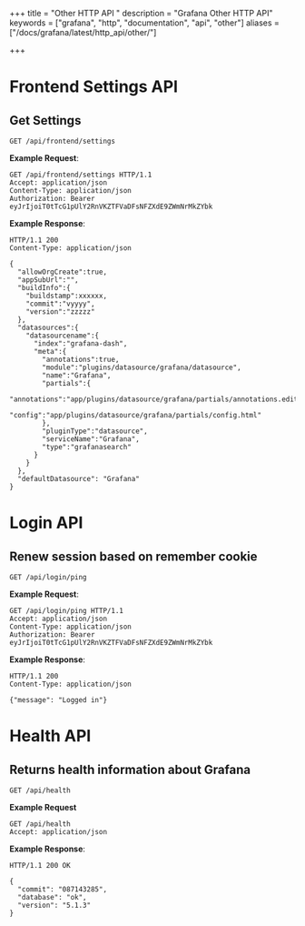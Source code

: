 +++
title = "Other HTTP API "
description = "Grafana Other HTTP API"
keywords = ["grafana", "http", "documentation", "api", "other"]
aliases = ["/docs/grafana/latest/http_api/other/"]




+++


# Frontend Settings API

## Get Settings

`GET /api/frontend/settings`

**Example Request**:

```http
GET /api/frontend/settings HTTP/1.1
Accept: application/json
Content-Type: application/json
Authorization: Bearer eyJrIjoiT0tTcG1pUlY2RnVKZTFVaDFsNFZXdE9ZWmNrMkZYbk
```

**Example Response**:

```http
HTTP/1.1 200
Content-Type: application/json

{
  "allowOrgCreate":true,
  "appSubUrl":"",
  "buildInfo":{
    "buildstamp":xxxxxx,
    "commit":"vyyyy",
    "version":"zzzzz"
  },
  "datasources":{
    "datasourcename":{
      "index":"grafana-dash",
      "meta":{
        "annotations":true,
        "module":"plugins/datasource/grafana/datasource",
        "name":"Grafana",
        "partials":{
          "annotations":"app/plugins/datasource/grafana/partials/annotations.editor.html",
          "config":"app/plugins/datasource/grafana/partials/config.html"
        },
        "pluginType":"datasource",
        "serviceName":"Grafana",
        "type":"grafanasearch"
      }
    }
  },
  "defaultDatasource": "Grafana"
}
```

# Login API

## Renew session based on remember cookie

`GET /api/login/ping`

**Example Request**:

```http
GET /api/login/ping HTTP/1.1
Accept: application/json
Content-Type: application/json
Authorization: Bearer eyJrIjoiT0tTcG1pUlY2RnVKZTFVaDFsNFZXdE9ZWmNrMkZYbk
```

**Example Response**:

```http
HTTP/1.1 200
Content-Type: application/json

{"message": "Logged in"}
```

# Health API

## Returns health information about Grafana

`GET /api/health`

**Example Request**

```http
GET /api/health
Accept: application/json
```

**Example Response**:

```http
HTTP/1.1 200 OK

{
  "commit": "087143285",
  "database": "ok",
  "version": "5.1.3"
}
```
